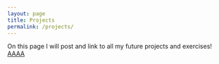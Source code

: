 ```yaml
---
layout: page
title: Projects
permalink: /projects/
---
```


On this page I will post and link to all my future projects and exercises!
<a href="client/source/index.html">AAAA</a>
